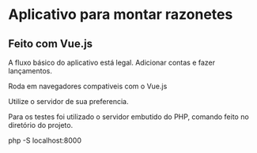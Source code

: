 # Aplicativo para montar razonetes
## Feito com Vue.js
A fluxo básico do aplicativo está legal. Adicionar contas e fazer lançamentos.

Roda em navegadores compativeis com o Vue.js

Utilize o servidor de sua preferencia.

Para os testes foi utilizado o servidor embutido do PHP, comando feito no diretório do projeto.

php -S localhost:8000